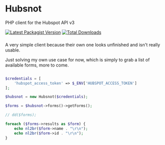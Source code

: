 # Hubsnot

PHP client for the Hubspot API v3

[![Latest Packagist Version](https://img.shields.io/packagist/v/coderjerk/hubsnot?logo=github&logoColor=white&style=flat-square)](https://packagist.org/packages/hubspot/api-client)  [![Total Downloads](https://img.shields.io/packagist/dt/coderjerk/hubsnot.svg?logo=github&logoColor=white&style=flat-square)](https://packagist.org/packages/hubspot/api-client)



###
A very simple client because their own one looks unfinished and isn't really usable.

Just solving my own use case for now, which is simply to grab a list of available forms, more to come.


```php

$credentials = [
    'hubspot_access_token' => $_ENV['HUBSPOT_ACCESS_TOKEN']
];

$hubsnot = new Hubsnot($credentials);

$forms = $hubsnot->forms()->getForms();

// dd($forms);

foreach ($forms->results as $form) {
    echo nl2br($form->name . "\r\n");
    echo nl2br($form->id . "\r\n");
}

```
